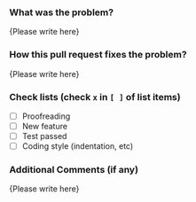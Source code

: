 <!-- Thank you for your contribution to Sichuan Cookbook!
    Please replace {Please write here} with your description -->

### What was the problem?

{Please write here}

### How this pull request fixes the problem?

{Please write here}

### Check lists (check `x` in `[ ]` of list items)

- [ ] Proofreading
- [ ] New feature
- [ ] Test passed
- [ ] Coding style (indentation, etc)

### Additional Comments (if any)

{Please write here}

